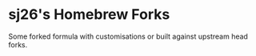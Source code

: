 # sj26's Homebrew Forks

Some forked formula with customisations or built against upstream head forks.
